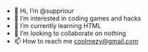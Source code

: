 - 👋 Hi, I’m @suppriour
- 👀 I’m interested in coding games and hacks
- 🌱 I’m currently learning HTML
- 💞️ I’m looking to collaborate on nothing
- 📫 How to reach me coolmezy@gmail.com 

<!---
suppriour/suppriour is a ✨ special ✨ repository because its `README.md` (this file) appears on your GitHub profile.
You can click the Preview link to take a look at your changes.
--->
